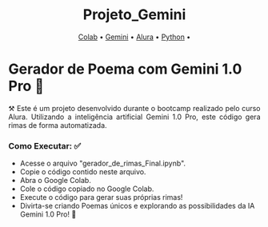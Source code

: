 
<h1 align="center">Projeto_Gemini</h1>

<p align="center">
 <a href="https://colab.research.google.com/">Colab</a> •
 <a href="https://gemini.google.com/app">Gemini</a> • 
 <a href="https://www.alura.com.br/">Alura</a> • 
 <a href="https://www.python.org/">Python</a> • 
</p>

# Gerador de Poema com Gemini 1.0 Pro  🚀
<p align="justify"> ⚒️ Este é um projeto desenvolvido durante o bootcamp realizado pelo curso Alura. Utilizando a inteligência artificial Gemini 1.0 Pro, este código gera rimas de forma automatizada.</p>

### Como Executar: ✅

-  Acesse o arquivo "gerador_de_rimas_Final.ipynb".
-  Copie o código contido neste arquivo.
-  Abra o Google Colab.
-  Cole o código copiado no Google Colab.
-  Execute o código para gerar suas próprias rimas!
-  Divirta-se criando Poemas únicos e explorando as possibilidades da IA Gemini 1.0 Pro! 🚀







